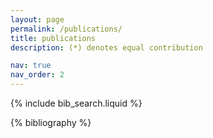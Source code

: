 ```yaml
---
layout: page
permalink: /publications/
title: publications
description: (*) denotes equal contribution

nav: true
nav_order: 2
---
```


<!-- _pages/publications.md -->

<!-- Bibsearch Feature -->

{% include bib_search.liquid %}

<div class="publications">

{% bibliography %}

</div>
